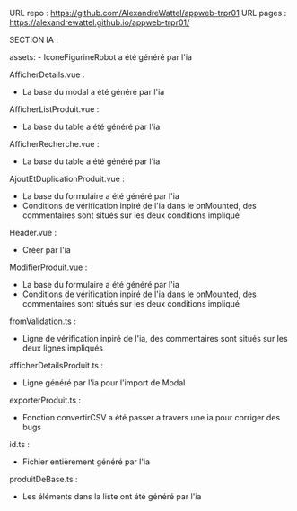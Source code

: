 URL repo : https://github.com/AlexandreWattel/appweb-trpr01
URL pages : https://alexandrewattel.github.io/appweb-trpr01/

SECTION IA :

assets: - IconeFigurineRobot a été généré par l'ia

AfficherDetails.vue :

- La base du modal a été généré par l'ia

AfficherListProduit.vue :

- La base du table a été généré par l'ia

AfficherRecherche.vue :

- La base du table a été généré par l'ia

AjoutEtDuplicationProduit.vue :

- La base du formulaire a été généré par l'ia
- Conditions de vérification inpiré de l'ia dans le onMounted, des commentaires sont situés sur les deux conditions impliqué

Header.vue :

- Créer par l'ia

ModifierProduit.vue :

- La base du formulaire a été généré par l'ia
- Conditions de vérification inpiré de l'ia dans le onMounted, des commentaires sont situés sur les deux conditions impliqué

fromValidation.ts :

- Ligne de vérification inpiré de l'ia, des commentaires sont situés sur les deux lignes impliqués

afficherDetailsProduit.ts :

- Ligne généré par l'ia pour l'import de Modal

exporterProduit.ts :

- Fonction convertirCSV a été passer a travers une ia pour corriger des bugs

id.ts :

- Fichier entièrement généré par l'ia

produitDeBase.ts :

- Les éléments dans la liste ont été généré par l'ia
